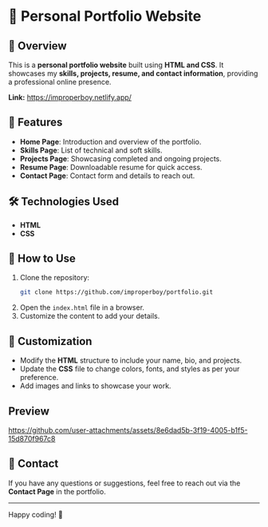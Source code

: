 # 📌 Personal Portfolio Website  

## 🌟 Overview  
This is a **personal portfolio website** built using **HTML and CSS**. It showcases my **skills, projects, resume, and contact information**, providing a professional online presence.  

**Link:** https://improperboy.netlify.app/

## 🚀 Features  
- **Home Page**: Introduction and overview of the portfolio.  
- **Skills Page**: List of technical and soft skills.  
- **Projects Page**: Showcasing completed and ongoing projects.  
- **Resume Page**: Downloadable resume for quick access.  
- **Contact Page**: Contact form and details to reach out.  

## 🛠 Technologies Used  
- **HTML**  
- **CSS**  

## 📌 How to Use  
1. Clone the repository:  
   ```bash
   git clone https://github.com/improperboy/portfolio.git
   ```
2. Open the `index.html` file in a browser.  
3. Customize the content to add your details.  

## 🎨 Customization  
- Modify the **HTML** structure to include your name, bio, and projects.  
- Update the **CSS** file to change colors, fonts, and styles as per your preference.  
- Add images and links to showcase your work.

## Preview

https://github.com/user-attachments/assets/8e6dad5b-3f19-4005-b1f5-15d870f967c8

## 📩 Contact  
If you have any questions or suggestions, feel free to reach out via the **Contact Page** in the portfolio.  

---

Happy coding! 🚀
